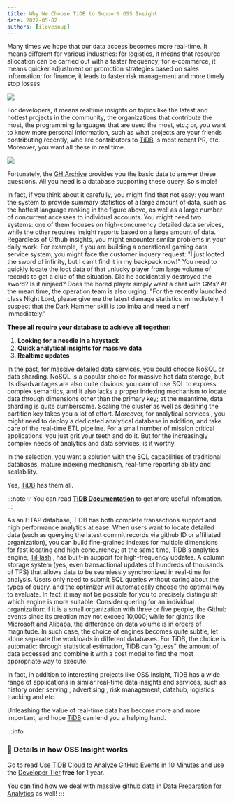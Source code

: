 ```yaml
---
title: Why We Choose TiDB to Support OSS Insight
date: 2022-05-02
authors: [ilovesoup]
---
```


Many times we hope that our data access becomes more real-time. It means different for various industries: for logistics, it means that resource allocation can be carried out with a faster frequency; for e-commerce, it means quicker adjustment on promotion strategies based on sales information; for finance, it leads to faster risk management and more timely stop losses.

![](/img/try-it-yourself/scenerios.png)

For developers, it means realtime insights on topics like the latest and hottest projects in the community, the organizations that contribute the most, the programming languages that are used the most, etc.; or, you want to know more personal information, such as what projects are your friends contributing recently, who are contributors to [TiDB](https://github.com/pingcap/tidb/?utm_source=ossinsight) 's most recent PR, etc. Moreover, you want all these in real time.

![](/img/try-it-yourself/top5-languages.png)

Fortunately, the [GH Archive](https://www.gharchive.org/) provides you the basic data to answer these questions. All you need is a database supporting these query. So simple!

In fact, if you think about it carefully, you might find that not easy: you want the system to provide summary statistics of a large amount of data, such as the hottest language ranking in the figure above, as well as a large number of concurrent accesses to individual accounts. You might need two systems: one of them focuses on high-concurrency detailed data services, while the other requires insight reports based on a large amount of data. Regardless of Github insights, you might encounter similar problems in your daily work. For example, if you are building a operational gaming data service system, you might face the customer inquery request: "I just looted the sword of infinity, but I can't find it in my backpack now!" You need to quickly locate the loot data of that unlucky player from large volume of records to get a clue of the situation. Did he accidentally destroyed the sword? Is it ninjaed? Does the bored player simply want a chat with GMs? At the mean time, the operation team is also urging: "For the recently launched class Night Lord, please give me the latest damage statistics immediately. I suspect that the Dark Hammer skill is too imba and need a nerf immediately."

**These all require your database to achieve all together:**
1. **Looking for a needle in a haystack**
2. **Quick analytical insights for massive data**
3. **Realtime updates**

In the past, for massive detailed data services, you could choose NoSQL or data sharding. NoSQL is a popular choice for massive hot data storage, but its disadvantages are also quite obvious: you cannot use SQL to express complex semantics, and it also lacks a proper indexing mechanism to locate data through dimensions other than the primary key; at the meantime, data sharding is quite cumbersome. Scaling the cluster as well as desining the partition key takes you a lot of effort. Moreover, for analytical services , you might need to deploy a dedicated analytical database in addition, and take care of the real-time ETL pipeline. For a small number of mission critical applications, you just grit your teeth and do it. But for the increasingly complex needs of analytics and data services, is it worthy.

In the selection, you want a solution with the SQL capabilities of traditional databases, mature indexing mechanism, real-time reporting ability and scalability.

Yes, [TiDB](https://en.pingcap.com/?utm_source=ossinsight) has them all.

:::note
💡 You can read **[TiDB Documentation](https://docs.pingcap.com/tidb/stable/overview?utm_source=ossinsight)** to get more useful infomation.
:::

As an HTAP database, TiDB has both complete transactions support and high performance analytics at ease. When users want to locate detailed data (such as querying the latest commit records via github ID or affiliated organization), you can build fine-grained indexes for multiple dimensions for fast locating and high concurrency; at the same time,  TiDB's analytics engine, [TiFlash](https://docs.pingcap.com/tidb/stable/tiflash-overview?utm_source=ossinsight) , has built-in support for high-frequency updates. A column storage system (yes, even transactional updates of hundreds of thousands of TPS) that allows data to be seamlessly synchronized in real-time for analysis. Users only need to submit SQL queries without caring about the types of query, and the optimizer will automatically choose the optimal way to evaluate. In fact, it may not be possible for you to precisely distinguish which engine is more suitable. Consider quering for an individual organization: if it is a small organization with three or five people, the Github events since its creation may not exceed 10,000; while for giants like Microsoft and Alibaba, the difference on data volume is in orders of magnitude. In such case, the choice of engines becomes quite subtle, let alone separate the workloads in different databases. For TiDB, the choice is automatic: through statistical estimation, TiDB can "guess" the amount of data accessed and combine it with a cost model to find the most appropriate way to execute.

In fact, in addition to interesting projects like OSS Insight, TiDB has a wide range of applications in similar real-time data insights and services, such as history order serving , advertising , risk management, datahub, logistics tracking and etc.

Unleashing the value of real-time data has become more and more important, and hope [TiDB](https://docs.pingcap.com/tidb/stable/overview?utm_source=ossinsight) can lend you a helping hand.

:::info
### 🌟 Details in how OSS Insight works

Go to read [Use TiDB Cloud to Analyze GitHub Events in 10 Minutes](/blog/try-it-yourself) and use the [Developer Tier](https://tidbcloud.com/signup?utm_source=ossinsight) **free** for 1 year.

You can find how we deal with massive github data in [Data Preparation for Analytics](/blog/how-it-works) as well!
:::
